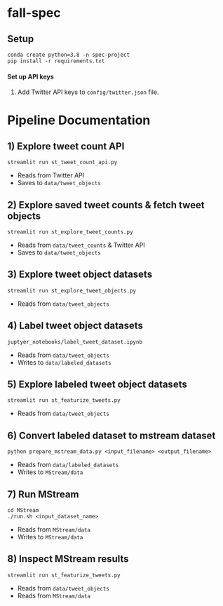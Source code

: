 # fall-spec


## Setup
```
conda create python=3.8 -n spec-project
pip install -r requirements.txt
``` 

#### Set up API keys

1. Add Twitter API keys to `config/twitter.json` file.


# Pipeline Documentation

## 1) Explore tweet count API
```
streamlit run st_tweet_count_api.py
```

- Reads from Twitter API
- Saves to `data/tweet_objects`
## 2) Explore saved tweet counts & fetch tweet objects 
```
streamlit run st_explore_tweet_counts.py
```

- Reads from `data/tweet_counts` & Twitter API
- Saves to `data/tweet_objects`

## 3) Explore tweet object datasets
```
streamlit run st_explore_tweet_objects.py
```

- Reads from `data/tweet_objects` 

## 4) Label tweet object datasets
```
juptyer_notebooks/label_tweet_dataset.ipynb
```

- Reads from `data/tweet_objects` 
- Writes to `data/labeled_datasets`


## 5) Explore labeled tweet object datasets
```
streamlit run st_featurize_tweets.py
```

- Reads from `data/tweet_objects` 

## 6) Convert labeled dataset to mstream dataset 
```
python prepare_mstream_data.py <input_filename> <output_filename>
```

- Reads from `data/labeled_datasets` 
- Writes to `MStream/data`

## 7) Run MStream
```
cd MStream
./run.sh <input_dataset_name>
```

- Reads from `MStream/data`
- Writes to `MStream/data`

## 8) Inspect MStream results
```
streamlit run st_featurize_tweets.py
```

- Reads from `data/tweet_objects` 
- Reads from `MStream/data`